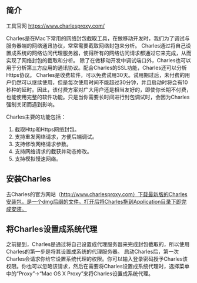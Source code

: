 简介
-----

工具官网 https://www.charlesproxy.com/

Charles是在Mac下常用的网络封包截取工具，在做移动开发时，我们为了调试与服务器端的网络通讯协议，常常需要截取网络封包来分析。
Charles通过将自己设置成系统的网络访问代理服务器，使得所有的网络访问请求都通过它来完成，从而实现了网络封包的截取和分析。
除了在做移动开发中调试端口外，Charles也可以用于分析第三方应用的通讯协议。配合Charles的SSL功能，Charles还可以分析Https协议。
Charles是收费软件，可以免费试用30天。试用期过后，未付费的用户仍然可以继续使用，但是每次使用时间不能超过30分钟，并且启动时将会有10秒种的延时。因此，该付费方案对广大用户还是相当友好的，即使你长期不付费，也能使用完整的软件功能。只是当你需要长时间进行封包调试时，会因为Charles强制关闭而遇到影响。

Charles主要的功能包括：

1. 截取Http和Https网络封包。
2. 支持重发网络请求，方便后端调试。
3. 支持修改网络请求参数。
4. 支持网络请求的截获并动态修改。
5. 支持模拟慢速网络。

安装Charles
-----------

去Charles的官方网站（http://www.charlesproxy.com）下载最新版的Charles安装包，是一个dmg后缀的文件。打开后将Charles拖到Application目录下即完成安装。

将Charles设置成系统代理
-----------------------

之前提到，Charles是通过将自己设置成代理服务器来完成封包截取的，所以使用Charles的第一步是将其设置成系统的代理服务器。
启动Charles后，第一次Charles会请求你给它设置系统代理的权限。你可以输入登录密码授予Charles该权限。你也可以忽略该请求，然后在需要将Charles设置成系统代理时，选择菜单中的“Proxy”->“Mac OS X Proxy”来将Charles设置成系统代理。

